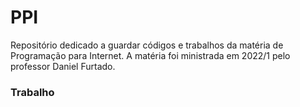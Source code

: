 # PPI
Repositório dedicado a guardar códigos e trabalhos da matéria de Programação para Internet. A matéria foi ministrada em 2022/1 pelo professor Daniel Furtado.

### Trabalho

